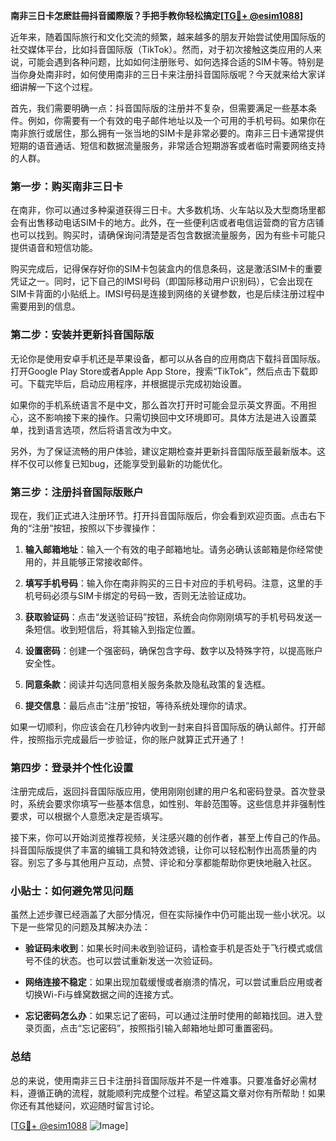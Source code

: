 **南非三日卡怎麽註冊抖音國際版？手把手教你轻松搞定[[TG💪+ @esim1088](https://t.me/s/esim1088)]**

近年来，随着国际旅行和文化交流的频繁，越来越多的朋友开始尝试使用国际版的社交媒体平台，比如抖音国际版（TikTok）。然而，对于初次接触这类应用的人来说，可能会遇到各种问题，比如如何注册账号、如何选择合适的SIM卡等。特别是当你身处南非时，如何使用南非的三日卡来注册抖音国际版呢？今天就来给大家详细讲解一下这个过程。

首先，我们需要明确一点：抖音国际版的注册并不复杂，但需要满足一些基本条件。例如，你需要有一个有效的电子邮件地址以及一个可用的手机号码。如果你在南非旅行或居住，那么拥有一张当地的SIM卡是非常必要的。南非三日卡通常提供短期的语音通话、短信和数据流量服务，非常适合短期游客或者临时需要网络支持的人群。

### 第一步：购买南非三日卡

在南非，你可以通过多种渠道获得三日卡。大多数机场、火车站以及大型商场里都会有出售移动电话SIM卡的地方。此外，在一些便利店或者电信运营商的官方店铺也可以找到。购买时，请确保询问清楚是否包含数据流量服务，因为有些卡可能只提供语音和短信功能。

购买完成后，记得保存好你的SIM卡包装盒内的信息条码，这是激活SIM卡的重要凭证之一。同时，记下自己的IMSI号码（即国际移动用户识别码），它会出现在SIM卡背面的小贴纸上。IMSI号码是连接到网络的关键参数，也是后续注册过程中需要用到的信息。

### 第二步：安装并更新抖音国际版

无论你是使用安卓手机还是苹果设备，都可以从各自的应用商店下载抖音国际版。打开Google Play Store或者Apple App Store，搜索“TikTok”，然后点击下载即可。下载完毕后，启动应用程序，并根据提示完成初始设置。

如果你的手机系统语言不是中文，那么首次打开时可能会显示英文界面。不用担心，这不影响接下来的操作。只需切换回中文环境即可。具体方法是进入设置菜单，找到语言选项，然后将语言改为中文。

另外，为了保证流畅的用户体验，建议定期检查并更新抖音国际版至最新版本。这样不仅可以修复已知bug，还能享受到最新的功能优化。

### 第三步：注册抖音国际版账户

现在，我们正式进入注册环节。打开抖音国际版后，你会看到欢迎页面。点击右下角的“注册”按钮，按照以下步骤操作：

1. **输入邮箱地址**：输入一个有效的电子邮箱地址。请务必确认该邮箱是你经常使用的，并且能够正常接收邮件。
   
2. **填写手机号码**：输入你在南非购买的三日卡对应的手机号码。注意，这里的手机号码必须与SIM卡绑定的号码一致，否则无法验证成功。
   
3. **获取验证码**：点击“发送验证码”按钮，系统会向你刚刚填写的手机号码发送一条短信。收到短信后，将其输入到指定位置。
   
4. **设置密码**：创建一个强密码，确保包含字母、数字以及特殊字符，以提高账户安全性。
   
5. **同意条款**：阅读并勾选同意相关服务条款及隐私政策的复选框。
   
6. **提交信息**：最后点击“注册”按钮，等待系统处理你的请求。

如果一切顺利，你应该会在几秒钟内收到一封来自抖音国际版的确认邮件。打开邮件，按照指示完成最后一步验证，你的账户就算正式开通了！

### 第四步：登录并个性化设置

注册完成后，返回抖音国际版应用，使用刚刚创建的用户名和密码登录。首次登录时，系统会要求你填写一些基本信息，如性别、年龄范围等。这些信息并非强制性要求，可以根据个人意愿决定是否填写。

接下来，你可以开始浏览推荐视频，关注感兴趣的创作者，甚至上传自己的作品。抖音国际版提供了丰富的编辑工具和特效滤镜，让你可以轻松制作出高质量的内容。别忘了多与其他用户互动，点赞、评论和分享都能帮助你更快地融入社区。

### 小贴士：如何避免常见问题

虽然上述步骤已经涵盖了大部分情况，但在实际操作中仍可能出现一些小状况。以下是一些常见的问题及其解决办法：

- **验证码未收到**：如果长时间未收到验证码，请检查手机是否处于飞行模式或信号不佳的状态。也可以尝试重新发送一次验证码。
  
- **网络连接不稳定**：如果出现加载缓慢或者崩溃的情况，可以尝试重启应用或者切换Wi-Fi与蜂窝数据之间的连接方式。
  
- **忘记密码怎么办**：如果忘记了密码，可以通过注册时使用的邮箱找回。进入登录页面，点击“忘记密码”，按照指引输入邮箱地址即可重置密码。

### 总结

总的来说，使用南非三日卡注册抖音国际版并不是一件难事。只要准备好必需材料，遵循正确的流程，就能顺利完成整个过程。希望这篇文章对你有所帮助！如果你还有其他疑问，欢迎随时留言讨论。

[[TG💪+ @esim1088](https://t.me/s/esim1088) ![Image](https://i.postimg.cc/4NQfJmqS/Snipaste-2025-05-13-00-14-12.png)]